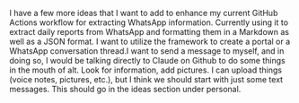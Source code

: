 I have a few more ideas that I want to add to enhance my current GitHub Actions workflow for extracting WhatsApp information. Currently using it to extract daily reports from WhatsApp and formatting them in a Markdown as well as a JSON format. I want to utilize the framework to create a portal or a WhatsApp conversation thread.I want to send a message to myself, and in doing so, I would be talking directly to Claude on Github to do some things in the mouth of alt. Look for information, add pictures. I can upload things (voice notes, pictures, etc.), but I think we should start with just some text messages. This should go in the ideas section under personal. 